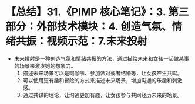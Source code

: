 # 【总结】31.《PIMP 核心笔记》：3. 第三部分：外部技术模块：4. 创造气氛、情绪共振：视频示范：7.未来投射

-   未来投射是一种创造气氛和情绪共振的方法，通过描绘未来和女孩一起做某事的场景来激发她的想象力。
    1.  描述未来场景可以是喝咖啡、参加派对或者结婚等，让女孩产生共鸣。
    2.  可以使用更有趣和冒险的方式来描述未来场景，增加沟通的乐趣和刺激感。
    3.  通过共谋的理论，让沟通更加有趣，让女孩参与共同经历未来的场景。